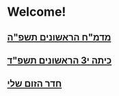 # Welcome!

## [מדמ"ח הראשונים תשפ"ה](https://docs.google.com/document/d/1dld9wXXdvzCpWRWiYyq2OuRJC_ulmolfUFkrHb8nLj0/edit?usp=sharing)
## [כיתה י3 הראשונים תשפ"ד](https://docs.google.com/document/d/1O3CGlc2Qg66RhqXkKDK25_4_HB8olhEKMIbRojV7Y04/edit?usp=sharing)
## [חדר הזום שלי](https://us04web.zoom.us/j/5684313969?pwd=y47f4iXk0WOF74rsa41xTKanQrrsbW.1)


